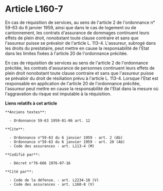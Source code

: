 # Article L160-7

En cas de réquisition de services, au sens de l'article 2 de l'ordonnance n° 59-63 du 6 janvier 1959, ainsi que dans le cas
de logement ou de cantonnement, les contrats d'assurance de dommages continuent leurs effets de plein droit, nonobstant toute
clause contraire et sans que l'assureur puisse se prévaloir de l'article L. 113-4. L'assureur, subrogé dans les droits du
prestataire, peut mettre en cause la responsabilité de l'Etat dans les limites fixées à l'article 20 de l'ordonnance
précitée.

En cas de réquisition de services au sens de l'article 2 de l'ordonnance précitée, les contrats d'assurance de personnes
continuent leurs effets de plein droit nonobstant toute clause contraire et sans que l'assureur puisse se prévaloir du droit
de résiliation prévu à l'article L. 113-4. Lorsque l'Etat est responsable en application de l'article 20 de l'ordonnance
précitée, l'assureur peut mettre en cause la responsabilité de l'Etat dans la mesure où l'aggravation du risque est imputable
à la réquisition.

**Liens relatifs à cet article**

	**Anciens textes**:

	  - Ordonnance 59-63 1959-01-06 art. 12

	**Cite**:

	  - Ordonnance n°59-63 du 6 janvier 1959 - art. 2 (Ab)
	  - Ordonnance n°59-63 du 6 janvier 1959 - art. 20 (Ab)
	  - Code des assurances - art. L113-4 (M)

	**Codifié par**:

	  - Décret n°76-666 1976-07-16

	**Cité par**:

	  - Code de la défense. - art. L2234-10 (V)
	  - Code des assurances - art. L160-8 (V)

